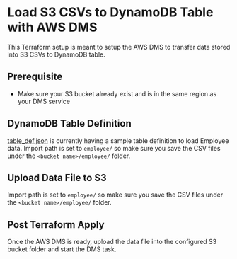 # Load S3 CSVs to DynamoDB Table with AWS DMS
This Terraform setup is meant to setup the AWS DMS to transfer data stored into S3 CSVs to DynamoDB table. 

## Prerequisite
* Make sure your S3 bucket already exist and is in the same region as your DMS service

## DynamoDB Table Definition
[table_def.json](./modules/dms/assets/table_def.json) is currently having a sample table definition to load Employee data. Import path is set to `employee/` so make sure you save the CSV files under the `<bucket name>/employee/` folder.

## Upload Data File to S3 
Import path is set to `employee/` so make sure you save the CSV files under the `<bucket name>/employee/` folder.

## Post Terraform Apply
Once the AWS DMS is ready, upload the data file into the configured S3 bucket folder and start the DMS task.